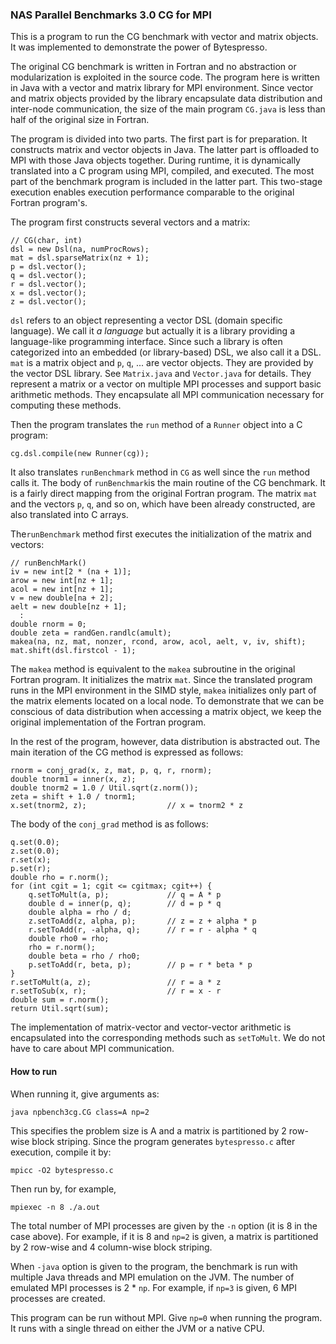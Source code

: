 ### NAS Parallel Benchmarks 3.0 CG for MPI

This is a program to run the CG benchmark with vector and
matrix objects.  It was implemented to demonstrate the power
of Bytespresso.

The original CG benchmark is written in Fortran and
no abstraction or modularization is exploited in the source code. 
The program here is written in Java with a vector and matrix library
for MPI environment.  Since vector and matrix objects provided by
the library encapsulate data distribution and inter-node communication,
the size of the main program `CG.java` is less than half of the original size in Fortran.

The program is divided into two parts.  The first part is for preparation.
It constructs matrix and vector objects in Java.  The latter part is offloaded
to MPI with those Java objects together.  During runtime, it is dynamically
translated into a C program using MPI, compiled, and executed.
The most part of the benchmark program is included in the latter part.
This two-stage execution enables execution performance comparable to the original
Fortran program's.

The program first constructs several vectors and a matrix:

    // CG(char, int)
    dsl = new Dsl(na, numProcRows);
    mat = dsl.sparseMatrix(nz + 1);
    p = dsl.vector();
    q = dsl.vector();
    r = dsl.vector();
    x = dsl.vector();
    z = dsl.vector();

`dsl` refers to an object representing a vector DSL (domain specific language).
We call it *a language* but actually it is a library providing a language-like
programming interface.  Since such a library is often categorized into an embedded
(or library-based) DSL, we also call it a DSL.
`mat` is a matrix object and `p`, `q`, ... are vector objects.  They are
provided by the vector DSL library.  See `Matrix.java` and `Vector.java` for details.
They represent a matrix or a vector on multiple MPI processes and support basic
arithmetic methods.  They encapsulate all MPI communication necessary for computing
these methods.

Then the program translates the `run` method of a `Runner` object into a C program:

    cg.dsl.compile(new Runner(cg));

It also translates `runBenchmark` method in `CG` as well since the `run` method calls it.
The body of `runBenchmark`is the main routine of the CG benchmark.  It is a fairly direct
mapping from the original Fortran program. 
The matrix `mat` and the vectors `p`, `q`, and so on, which have been already constructed,
are also translated into C arrays.

The`runBenchmark` method first executes the initialization of the matrix and vectors:

    // runBenchMark()
    iv = new int[2 * (na + 1)];
    arow = new int[nz + 1];
    acol = new int[nz + 1];
    v = new double[na + 2];
    aelt = new double[nz + 1];
      :
    double rnorm = 0;
    double zeta = randGen.randlc(amult);
    makea(na, nz, mat, nonzer, rcond, arow, acol, aelt, v, iv, shift);
    mat.shift(dsl.firstcol - 1);

The `makea` method is equivalent to the `makea` subroutine in the original Fortran program.
It initializes the matrix `mat`.
Since the translated program runs in the MPI environment in the SIMD style,
`makea` initializes only part of the matrix elements located on a local node.
To demonstrate that we can be conscious of data distribution when accessing a matrix object,
we keep the original implementation of the Fortran program.

In the rest of the program, however, data distribution is abstracted out.  The main iteration
of the CG method is expressed as follows:

    rnorm = conj_grad(x, z, mat, p, q, r, rnorm);
    double tnorm1 = inner(x, z);
    double tnorm2 = 1.0 / Util.sqrt(z.norm());
    zeta = shift + 1.0 / tnorm1;
    x.set(tnorm2, z);                  // x = tnorm2 * z

The body of the `conj_grad` method is as follows:

    q.set(0.0);
    z.set(0.0);
    r.set(x);
    p.set(r);
    double rho = r.norm();
    for (int cgit = 1; cgit <= cgitmax; cgit++) {
        q.setToMult(a, p);             // q = A * p 
        double d = inner(p, q);        // d = p * q
        double alpha = rho / d;
        z.setToAdd(z, alpha, p);       // z = z + alpha * p
        r.setToAdd(r, -alpha, q);      // r = r - alpha * q
        double rho0 = rho;
        rho = r.norm();
        double beta = rho / rho0;
        p.setToAdd(r, beta, p);        // p = r * beta * p
    }
    r.setToMult(a, z);                 // r = a * z
    r.setToSub(x, r);                  // r = x - r
    double sum = r.norm();
    return Util.sqrt(sum);

The implementation of matrix-vector and vector-vector arithmetic is
encapsulated into the corresponding methods such as `setToMult`.
We do not have to care about MPI communication. 

#### How to run

When running it, give arguments as:

    java npbench3cg.CG class=A np=2

This specifies the problem size is A and a matrix is partitioned
by 2 row-wise block striping.  Since the program generates
`bytespresso.c` after execution, compile it by:

    mpicc -O2 bytespresso.c

Then run by, for example,

    mpiexec -n 8 ./a.out

The total number of MPI processes are given by the `-n` option
(it is 8 in the case above).
For example, if it is 8 and `np=2` is given, a matrix is
partitioned by 2 row-wise and 4 column-wise block striping.

When `-java` option is given to the program, the benchmark
is run with multiple Java threads and MPI emulation on the JVM.
The number of emulated MPI processes is 2 * `np`.  For example,
if `np=3` is given, 6 MPI processes are created.
 
This program can be run without MPI.  Give `np=0` when running the
program.  It runs with a single thread on either the JVM or a native
CPU.
 